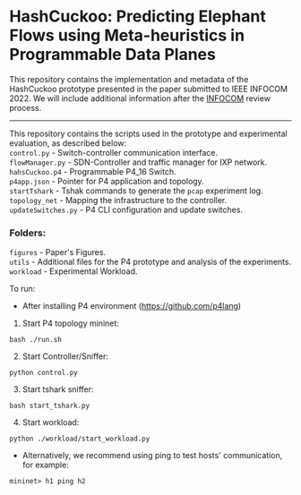 # HashCuckoo: Predicting Elephant Flows using Meta-heuristics in Programmable Data Planes
This repository contains the implementation and metadata of the HashCuckoo prototype presented in the paper submitted to IEEE INFOCOM 2022. We will include additional information after the [INFOCOM](https://infocom2022.ieee-infocom.org/) review process.


___________________________

This repository contains the scripts used in the prototype and experimental evaluation, as described below:<br/>
`control.py`          - Switch-controller communication interface.<br/>
`flowManager.py`      - SDN-Controller and traffic manager for IXP network.<br/>
`hahsCuckoo.p4`       - Programmable P4_16 Switch. <br/>
`p4app.json`          - Pointer for P4 application and topology.<br/>
`startTshark`         - Tshak commands to generate the `pcap` experiment log.<br/>
`topology_net`        - Mapping the infrastructure to the controller.<br/>
`updateSwitches.py`   - P4 CLI configuration and update switches.<br/>

### Folders: 
`figures`   - Paper's Figures.<br/>
`utils`     - Additional files for the P4 prototype and analysis of the experiments.<br/>
`workload`  - Experimental Workload.<br/>


To run:<br/>
- After installing P4 environment (https://github.com/p4lang)<br/>

1. Start P4 topology mininet:
```
bash ./run.sh
```

2. Start Controller/Sniffer:
```
python control.py
```

3. Start tshark sniffer:
```
bash start_tshark.py
```

4. Start workload:
```
python ./workload/start_workload.py
```
* Alternatively, we recommend using ping to test hosts' communication, for example:
```
mininet> h1 ping h2
```


